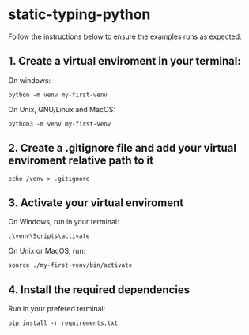 # static-typing-python

Follow the instructions below to ensure the examples runs as expected:

## 1. Create a virtual enviroment in your terminal: 
On windows:
```
python -m venv my-first-venv
```

On Unix, GNU/Linux and MacOS:
```
python3 -m venv my-first-venv
```

## 2. Create a .gitignore file and add your virtual enviroment relative path to it 

```
echo /venv > .gitignore
```   

## 3. Activate your virtual enviroment

On Windows, run in your terminal:
```
.\venv\Scripts\activate
```

On Unix or MacOS, run:
```
source ./my-first-venv/bin/activate
```

## 4. Install the required dependencies

Run in your prefered terminal:
```
pip install -r requirements.txt
```
